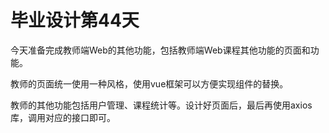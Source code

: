 # 毕业设计第44天

今天准备完成教师端Web的其他功能，包括教师端Web课程其他功能的页面和功能。

教师的页面统一使用一种风格，使用vue框架可以方便实现组件的替换。

教师的其他功能包括用户管理、课程统计等。设计好页面后，最后再使用axios库，调用对应的接口即可。

